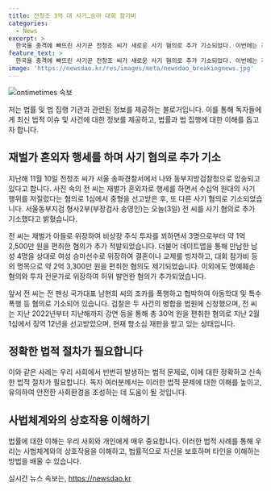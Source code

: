 ```yaml
---
title: 전청조 3억 대 사기…승마 대회 참가비
categories:
  - News
excerpt: >
  한국을 충격에 빠뜨린 사기꾼 전청조 씨가 새로운 사기 혐의로 추가 기소되었다. 이번에는 재벌가 아들, 여성 승마선수, 그리고 투자 전문가 등 다채로운 행세로 3억 원 이상을 훔친 혐의를 받고 있다. 전범죄조직의 멤버로 지목된 이 인물은 현재 약 12년의 징역형을 선고받았으며, 현재 항소심을 기다리고 있다.
feature_text: >
  한국을 충격에 빠뜨린 사기꾼 전청조 씨가 새로운 사기 혐의로 추가 기소되었다. 이번에는 재벌가 아들, 여성 승마선수, 그리고 투자 전문가 등 다채로운 행세로 3억 원 이상을 훔친 혐의를 받고 있다. 전범죄조직의 멤버로 지목된 이 인물은 현재 약 12년의 징역형을 선고받았으며, 현재 항소심을 기다리고 있다.
image: 'https://newsdao.kr/res/images/meta/newsdao_breakingnews.jpg'
---
```


<p><img src="https://newsdao.kr/res/images/meta/newsdao_breakingnews.jpg" alt="ontimetimes 속보" /></p>

<p>저는 법률 및 법 집행 기관과 관련된 정보를 제공하는 블로거입니다. 이를 통해 독자들에게 최신 법적 이슈 및 사건에 대한 정보를 제공하고, 법률과 법 집행에 대한 이해를 돕고자 합니다.</p>

<h2 data-ke-size="size26">재벌가 혼외자 행세를 하며 사기 혐의로 추가 기소</h2>

<p data-ke-size="size16">지난해 11월 10일 전청조 씨가 서울 송파경찰서에서 나와 동부지방검찰청으로 압송되고 있다고 합니다. 사진 속의 전 씨는 재벌가 혼외자로 행세를 하면서 수십억 원대의 사기 행위를 저질렀다는 혐의로 1심에서 중형을 선고받은 후, 또 다른 사기 혐의로 기소되었습니다. 서울동부지검 형사2부(부장검사 송영인)는 오늘(3일) 전 씨를 사기 혐의로 추가 기소했다고 밝혔습니다.</p>

<p data-ke-size="size16">전 씨는 재벌가 아들로 위장하여 비상장 주식 투자를 꾀하면서 3명으로부터 약 1억 2,500만 원을 편취한 혐의가 추가 적발되었습니다. 더불어 데이트앱을 통해 만남한 남성 4명을 상대로 여성 승마선수로 위장하여 결혼이나 교제를 빙자하고, 대회 참가비 등의 명목으로 약 2억 3,300만 원을 편취한 혐의도 제기되었습니다. 이외에도 명예훼손 혐의와 투자 전문가로 위장하여 허위 발언한 혐의가 추가되었습니다.</p>

<p data-ke-size="size16">앞서 전 씨는 전 펜싱 국가대표 남현희 씨의 조카를 폭행하고 협박하여 아동학대 및 특수폭행 등 혐의로 기소되어 있습니다. 검찰은 두 사건의 병합을 법원에 신청했으며, 전 씨는 지난 2022년부터 지난해까지 강연 등을 통해 총 30억 원을 편취한 혐의로 지난 2월 1심에서 징역 12년을 선고받았으며, 현재 항소심 재판을 받고 있는 상태입니다.</p>

<h2 data-ke-size="size26">정확한 법적 절차가 필요합니다</h2>

<p data-ke-size="size16">이와 같은 사례는 우리 사회에서 빈번히 발생하는 법적 문제로, 이에 대한 정확하고 신속한 법적 절차가 필요합니다. 독자 여러분께서는 이러한 법적 문제에 대한 이해를 높이고, 유의하여 안전한 사회환경을 조성하는 데 도움이 될 것입니다.</p>

<h2 data-ke-size="size26">사법체계와의 상호작용 이해하기</h2>

<p data-ke-size="size16">법률에 대한 이해는 우리 사회와 개인에게 매우 중요합니다. 이러한 법적 사례를 통해 우리는 사법체계와의 상호작용을 이해하고, 법률적으로 자신을 보호하며 타인을 이해하는 방법을 배울 수 있습니다.</p>
실시간 뉴스 속보는, <a href="https://newsdao.kr" rel="dofollow">https://newsdao.kr</a>


